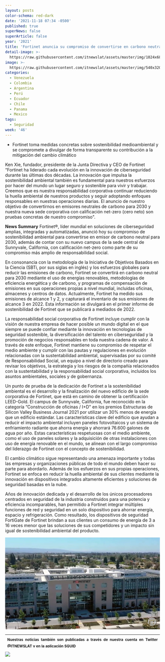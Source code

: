 ```yaml
---
layout: posts
color-schema: red-dark
date: '2021-11-18 07:34 -0500'
published: true
superNews: false
superArticle: false
year: '2021'
title: 'Fortinet anuncia su compromiso de convertirse en carbono neutral para 2030 '
detail-image: >-
  https://raw.githubusercontent.com/itnewslat/assets/master/img/1024x680/Fortinet-Sede-g.jpg
image: >-
  https://raw.githubusercontent.com/itnewslat/assets/master/img/540x320/Fortinet-Sede-p.jpg
categories:
  - Venezuela
  - Colombia
  - Argentina
  - Perú
  - Ecuador
  - Chile
  - Panama
  - Mexico
tags:
  - Seguridad
week: '46'
---
```

- Fortinet toma medidas concretas sobre sostenibilidad medioambiental y se compromete a divulgar de forma transparente su contribución a la mitigación del cambio climático

Ken Xie, fundador, presidente de la Junta Directiva y CEO de Fortinet
“Fortinet ha liderado cada evolución en la innovación de ciberseguridad durante las últimas dos décadas. La innovación que impulsa la sostenibilidad ambiental también es fundamental para nuestros esfuerzos por hacer del mundo un lugar seguro y sostenible para vivir y trabajar. Creemos que es nuestra responsabilidad corporativa continuar reduciendo la huella ambiental de nuestros productos y seguir adoptando enfoques responsables en nuestras operaciones diarias. El anuncio de nuestro objetivo de convertirnos en emisores neutrales de carbono para 2030 y nuestra nueva sede corporativa con calificación net-zero (cero neto) son pruebas concretas de nuestro compromiso".

**News Summary** 
Fortinet®, líder mundial en soluciones de ciberseguridad amplias, integradas y automatizadas, anunció hoy su compromiso de sostenibilidad ambiental para convertirse en emisor de carbono neutral para 2030, además de contar con su nuevo campus de la sede central de Sunnyvale, California, con calificación net-zero como parte de su compromiso más amplio de responsabilidad social.

En consonancia con la metodología de la Iniciativa de Objetivos Basados en la Ciencia (SBTi, por sus siglas en inglés) y los esfuerzos globales para reducir las emisiones de carbono, Fortinet se convertirá en carbono neutral para 2030 mediante el uso de energías renovables, metodologías de eficiencia energética y de carbono, y programas de compensación de emisiones en sus operaciones propias a nivel mundial, incluidas oficinas, almacenes y centros de datos. Actualmente, Fortinet ha medido sus emisiones de alcance 1 y 2, y capturará el inventario de sus emisiones de alcance 3 en 2022. Esta información se divulgará en el primer informe de sostenibilidad de Fortinet que se publicará a mediados de 2022.

La responsabilidad social corporativa de Fortinet incluye cumplir con la visión de nuestra empresa de hacer posible un mundo digital en el que siempre se puede confiar mediante la innovación en tecnologías de seguridad sostenible, la diversificación del talento en ciberseguridad y la promoción de negocios responsables en toda nuestra cadena de valor. A través de este enfoque, Fortinet mantiene su compromiso de respetar el medio ambiente y cumplir con las pautas y regulaciones en evolución relacionadas con la sustentabilidad ambiental, supervisadas por su comité de Responsabilidad Social, un equipo a nivel de directorio creado para revisar los objetivos, la estrategia y los riesgos de la compañía relacionados con la sustentabilidad y la responsabilidad social corporativa, incluidos los asuntos ambientales, sociales y de gobernanza.

Un punto de prueba de la dedicación de Fortinet a la sostenibilidad ambiental es el desarrollo y la finalización del nuevo edificio de la sede corporativa de Fortinet, que está en camino de obtener la certificación LEED-Gold. El campus de Sunnyvale, California, fue reconocido en la categoría “Construcción de oficinas / I+D" en los premios Estructuras de Silicon Valley Business Journal 2021 por utilizar un 30% menos de energía que un edificio estándar. Las características clave del edificio que ayudan a reducir el impacto ambiental incluyen paneles fotovoltaicos y un sistema de enfriamiento radiante que ahorra energía y ahorrará 76.600 galones de agua por año. Estas características respetuosas con el medio ambiente, como el uso de paneles solares y la adquisición de otras instalaciones con uso de energía renovable en el mundo, se alinean con el largo compromiso del liderazgo de Fortinet con el concepto de sostenibilidad.  

El cambio climático sigue representando una amenaza importante y todas las empresas y organizaciones públicas de todo el mundo deben hacer su parte para abordarlo. Además de los esfuerzos en sus propias operaciones, Fortinet se enfoca en reducir la huella ambiental de sus clientes mediante la innovación en dispositivos integrados altamente eficientes y soluciones de seguridad basadas en la nube.

Años de innovación dedicada y el desarrollo de los únicos procesadores centrados en seguridad de la industria construidos para una potencia y eficiencia incomparables, han permitido a Fortinet integrar múltiples funciones de red y seguridad en un solo dispositivo para ahorrar energía, espacio y refrigeración. Como resultado, los dispositivos de seguridad FortiGate de Fortinet brindan a sus clientes un consumo de energía de 3 a 16 veces menor que las soluciones de sus competidores y un impacto sin igual de sostenibilidad ambiental del producto.

![](https://raw.githubusercontent.com/itnewslat/assets/master/img/540x320/Fortinet-Sede-p.jpg)

<table style="height: 42px;" width="569">
<tbody>
<tr>
<td style="text-align: justify;"><sub><strong>Nuestras noticias también son publicadas a través de nuestra cuenta en Twitter <a href="https://twitter.com/itnewslat?lang=es">@ITNEWSLAT</a> y en la aplicación <a href="https://squidapp.co/en/">SQUID</a></strong></sub></td>
</tr>
</tbody>
</table>

<img src="https://tracker.metricool.com/c3po.jpg?hash=56f88a41e39ab42c063cc51676587a04"/>